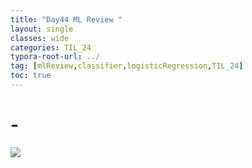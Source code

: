 ```yaml
---
title: "Day44 ML Review "
layout: single
classes: wide
categories: TIL_24
typora-root-url: ../
tag: [mlReview,classifier,logisticRegression,TIL_24]
toc: true 
---
```


# -

<img src="/blog/images/2024-08-01-TIL24_Day44/IMG_1430.JPG">

<br><br>

